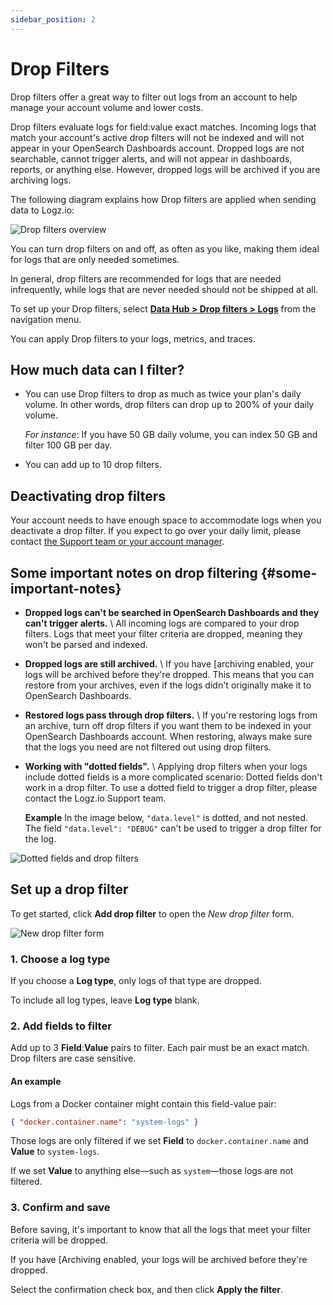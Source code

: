 ```yaml
---
sidebar_position: 2
---
```


# Drop Filters


Drop filters offer a great way to filter out logs from an account to help manage your account volume and lower costs.

Drop filters evaluate logs for field:value exact matches. Incoming logs that match your account's active drop filters will not be indexed and will not appear in your OpenSearch Dashboards account. Dropped logs are not searchable, cannot trigger alerts, and will not appear in dashboards, reports, or anything else. However, dropped logs will be archived if you are archiving logs.

The following diagram explains how Drop filters are applied when sending data to Logz.io:

![Drop filters overview](https://dytvr9ot2sszz.cloudfront.net/logz-docs/drop-filters/drop-filter-flow.png)

You can turn drop filters on and off, as often as you like, making them ideal for logs that are only needed sometimes.

In general, drop filters are recommended for logs that are needed infrequently, while logs that are never needed should not be shipped at all.


To set up your Drop filters, select [**Data Hub > Drop filters > Logs**](https://app.logz.io/#/dashboard/tools/drop-filters) from the navigation menu.

You can apply Drop filters to your logs, metrics, and traces. 




## How much data can I filter?

* You can use Drop filters to drop as much as twice your plan's daily volume.
  In other words, drop filters can drop up to 200% of your daily volume.

  _For instance_:
  If you have 50 GB daily volume,
  you can index 50 GB and filter 100 GB per day.

* You can add up to 10 drop filters.

## Deactivating drop filters

Your account needs to have enough space
to accommodate logs
when you deactivate a drop filter.
If you expect to go over your daily limit,
please contact <a class="intercom-launch" href="mailto:help@logz.io">the Support team or your account manager</a>.

## Some important notes on drop filtering {#some-important-notes}

* **Dropped logs can't be searched in OpenSearch Dashboards and they can't trigger alerts.** \\
  All incoming logs are compared to your drop filters.
  Logs that meet your filter criteria are dropped,
  meaning they won't be parsed and indexed.

* **Dropped logs are still archived.** \\
  If you have [archiving enabled,
  your logs will be archived before they're dropped.
  This means that you can restore from your archives,
  even if the logs didn't originally make it to OpenSearch Dashboards.

* **Restored logs pass through drop filters.** \\
  If you're restoring logs from an archive,
  turn off drop filters if you want them to be indexed in your OpenSearch Dashboards account.
  When restoring,
  always make sure that the logs you need are not filtered out using drop filters.

* **Working with "dotted fields".** \\
  Applying drop filters when your logs include dotted fields is a more complicated scenario: Dotted fields don't work in a drop filter. To use a dotted field to trigger a drop filter, please contact the Logz.io Support team. 

  **Example** 
  In the image below, `"data.level"` is dotted, and not nested. The field `"data.level": "DEBUG"` can't be used to trigger a drop filter for the log.
  
  
![Dotted fields and drop filters](https://dytvr9ot2sszz.cloudfront.net/logz-docs/drop-filters/dotted_fields_feb2022.png)


## Set up a drop filter

To get started,
click **<i class="li li-plus"></i> Add drop filter**
to open the _New drop filter_ form.

![New drop filter form](https://dytvr9ot2sszz.cloudfront.net/logz-docs/drop-filters/new-drop-filter.png)


### 1. Choose a log type


If you choose a **Log type**,
only logs of that type are dropped.

To include all log types, leave **Log type** blank.

### 2. Add fields to filter


Add up to 3 **Field**:**Value** pairs to filter.
Each pair must be an exact match.
Drop filters are case sensitive.

#### An example

Logs from a Docker container might contain this field-value pair:

```json
{ "docker.container.name": "system-logs" }
```

Those logs are only filtered
if we set **Field** to `docker.container.name`
and **Value** to `system-logs`.

If we set **Value** to anything else—such as `system`—those logs
are not filtered.

### 3. Confirm and save


Before saving, it's important to know that all the logs that meet
your filter criteria will be dropped.

If you have [Archiving enabled,
your logs will be archived before they're dropped.

Select the confirmation check box,
and then click **Apply the filter**.
